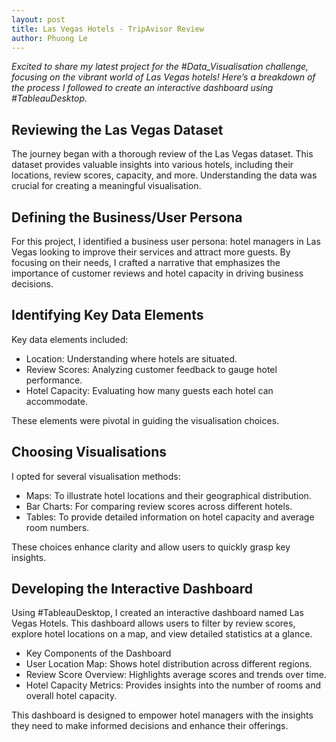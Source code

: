 ```yaml
---
layout: post
title: Las Vegas Hotels - TripAvisor Review 
author: Phuong Le
---
```


*Excited to share my latest project for the #Data_Visualisation challenge, focusing on the vibrant world of Las Vegas hotels! Here’s a breakdown of the process I followed to create an interactive dashboard using #TableauDesktop.*

## Reviewing the Las Vegas Dataset
The journey began with a thorough review of the Las Vegas dataset. This dataset provides valuable insights into various hotels, including their locations, review scores, capacity, and more. Understanding the data was crucial for creating a meaningful visualisation.

## Defining the Business/User Persona
For this project, I identified a business user persona: hotel managers in Las Vegas looking to improve their services and attract more guests. By focusing on their needs, I crafted a narrative that emphasizes the importance of customer reviews and hotel capacity in driving business decisions.

## Identifying Key Data Elements
Key data elements included:

- Location: Understanding where hotels are situated.
- Review Scores: Analyzing customer feedback to gauge hotel performance.
- Hotel Capacity: Evaluating how many guests each hotel can accommodate.

These elements were pivotal in guiding the visualisation choices.

## Choosing Visualisations
I opted for several visualisation methods:

- Maps: To illustrate hotel locations and their geographical distribution.
- Bar Charts: For comparing review scores across different hotels.
- Tables: To provide detailed information on hotel capacity and average room numbers.

These choices enhance clarity and allow users to quickly grasp key insights.

## Developing the Interactive Dashboard
Using #TableauDesktop, I created an interactive dashboard named Las Vegas Hotels. This dashboard allows users to filter by review scores, explore hotel locations on a map, and view detailed statistics at a glance.

- Key Components of the Dashboard
- User Location Map: Shows hotel distribution across different regions.
- Review Score Overview: Highlights average scores and trends over time.
- Hotel Capacity Metrics: Provides insights into the number of rooms and overall hotel capacity.

This dashboard is designed to empower hotel managers with the insights they need to make informed decisions and enhance their offerings.